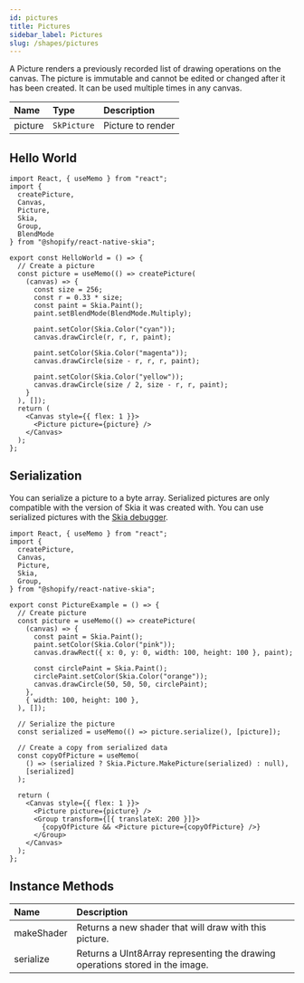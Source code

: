 ```yaml
---
id: pictures
title: Pictures
sidebar_label: Pictures
slug: /shapes/pictures
---
```


A Picture renders a previously recorded list of drawing operations on the canvas. The picture is immutable and cannot be edited or changed after it has been created. It can be used multiple times in any canvas.

| Name    | Type        | Description       |
| :------ | :---------- | :---------------- |
| picture | `SkPicture` | Picture to render |


## Hello World

```tsx twoslash
import React, { useMemo } from "react";
import {
  createPicture,
  Canvas,
  Picture,
  Skia,
  Group,
  BlendMode
} from "@shopify/react-native-skia";

export const HelloWorld = () => {
  // Create a picture
  const picture = useMemo(() => createPicture(
    (canvas) => {
      const size = 256;
      const r = 0.33 * size;
      const paint = Skia.Paint();
      paint.setBlendMode(BlendMode.Multiply);

      paint.setColor(Skia.Color("cyan"));
      canvas.drawCircle(r, r, r, paint);

      paint.setColor(Skia.Color("magenta"));
      canvas.drawCircle(size - r, r, r, paint);

      paint.setColor(Skia.Color("yellow"));
      canvas.drawCircle(size / 2, size - r, r, paint);
    }
  ), []);
  return (
    <Canvas style={{ flex: 1 }}>
      <Picture picture={picture} />
    </Canvas>
  );
};
```

## Serialization

You can serialize a picture to a byte array.
Serialized pictures are only compatible with the version of Skia it was created with.
You can use serialized pictures with the [Skia debugger](https://skia.org/docs/dev/tools/debugger/).

```tsx twoslash
import React, { useMemo } from "react";
import {
  createPicture,
  Canvas,
  Picture,
  Skia,
  Group,
} from "@shopify/react-native-skia";

export const PictureExample = () => {
  // Create picture
  const picture = useMemo(() => createPicture(
    (canvas) => {
      const paint = Skia.Paint();
      paint.setColor(Skia.Color("pink"));
      canvas.drawRect({ x: 0, y: 0, width: 100, height: 100 }, paint);

      const circlePaint = Skia.Paint();
      circlePaint.setColor(Skia.Color("orange"));
      canvas.drawCircle(50, 50, 50, circlePaint);
    },
    { width: 100, height: 100 },
  ), []);

  // Serialize the picture
  const serialized = useMemo(() => picture.serialize(), [picture]);

  // Create a copy from serialized data
  const copyOfPicture = useMemo(
    () => (serialized ? Skia.Picture.MakePicture(serialized) : null),
    [serialized]
  );

  return (
    <Canvas style={{ flex: 1 }}>
      <Picture picture={picture} />
      <Group transform={[{ translateX: 200 }]}>
        {copyOfPicture && <Picture picture={copyOfPicture} />}
      </Group>
    </Canvas>
  );
};
```

## Instance Methods

| Name       | Description                                                                   |
| :--------- | :---------------------------------------------------------------------------- |
| makeShader | Returns a new shader that will draw with this picture.                        |
| serialize  | Returns a UInt8Array representing the drawing operations stored in the image. |
